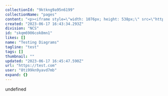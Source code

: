 ```yaml
---
collectionId: "9ktkng9a95n6199"
collectionName: "pages"
content: "<p><iframe style=\"width: 1076px; height: 538px;\" src=\"https://app.eraser.io/workspace/plBM02TqmGzEmiwrK4sb?origin=share\" width=\"678\" height=\"339\"></iframe></p>"
created: "2023-06-17 16:43:34.293Z"
division: "NCS"
id: "skqm6906cok8mn1"
likes: []
name: "Testing Diagrams"
tagline: "test"
tags: []
thumbnail: ""
updated: "2023-06-17 16:45:47.590Z"
url: "https://test.com"
user: "8ti99kn9yavd7mb"
expand: {}
---
```


undefined
